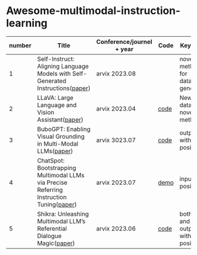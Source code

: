 # Awesome-multimodal-instruction-learning


| number| Title   | Conference/journel + year| Code | Keywords |  Benenit for us |
|  --- |----  | ----  | ---- | ---- | ---- |
|1|Self-Instruct: Aligning Language Models with Self-Generated Instructions([paper](https://arxiv.org/pdf/2212.10560.pdf))|arvix 2023.08||novel method for dataset generation|good idea|
|2|LLaVA: Large Language and Vision Assistant([paper](https://arxiv.org/pdf/2304.08485.pdf))|arvix 2023.04|[code](https://github.com/haotian-liu/LLaVA)|New dataset, novel method|the pioneering work|
|3|BuboGPT: Enabling Visual Grounding in Multi-Modal LLMs([paper](https://arxiv.org/pdf/2307.08581.pdf))|arvix 3023.07|[code](https://bubo-gpt.github.io/)|output with position|new setting|
|4|ChatSpot: Bootstrapping Multimodal LLMs via Precise Referring Instruction Tuning([paper](https://arxiv.org/pdf/2307.09474.pdf))|arvix 2023.07|[demo](https://chatspot.streamlit.app/)|input with position|new setting|
|5|Shikra: Unleashing Multimodal LLM’s Referential Dialogue Magic([paper](https://arxiv.org/pdf/2306.15195.pdf))|arvix 2023.06|[code](https://github.com/shikras/)|both input and output with position|new setting|
